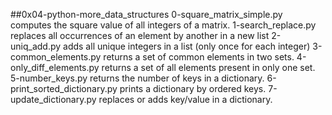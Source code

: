 ##0x04-python-more_data_structures
0-square_matrix_simple.py computes the square value of all integers of a matrix.
1-search_replace.py replaces all occurrences of an element by another in a new list
2-uniq_add.py adds all unique integers in a list (only once for each integer)
3-common_elements.py returns a set of common elements in two sets.
4-only_diff_elements.py returns a set of all elements present in only one set.
5-number_keys.py returns the number of keys in a dictionary.
6-print_sorted_dictionary.py prints a dictionary by ordered keys.
7-update_dictionary.py replaces or adds key/value in a dictionary.
